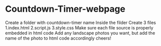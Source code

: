 # Countdown-Timer-webpage

Create a folder with countdown-timer name
Inside the filder Create 3 files
1.index.html 2.script.js 3.style.css
Make sure each file source is properly embedded in html code
Add any landscape photos you want, but add the name of the photo to html code accordingly
cheers!
